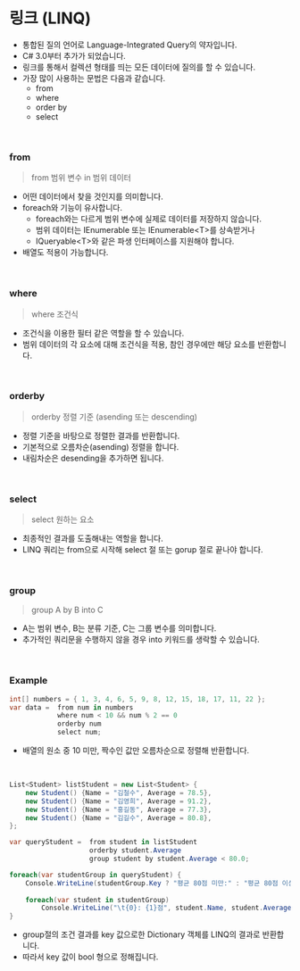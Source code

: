 # 링크 (LINQ)

* 통합된 질의 언어로 Language-Integrated Query의 약자입니다.
* C# 3.0부터 추가가 되었습니다.
* 링크를 통해서 컬렉션 형태를 띄는 모든 데이터에 질의를 할 수 있습니다.
* 가장 많이 사용하는 문법은 다음과 같습니다.
  * from
  * where
  * order by
  * select

<br>

###  from

> from 범위 변수 in 범위 데이터

* 어떤 데이터에서 찾을 것인지를 의미합니다.
* foreach와 기능이 유사합니다.
  * foreach와는 다르게 범위 변수에 실제로 데이터를 저장하지 않습니다.
  * 범위 데이터는 IEnumerable 또는 IEnumerable\<T>를 상속받거나
  * IQueryable\<T>와 같은 파생 인터페이스를 지원해야 합니다.
* 배열도 적용이 가능합니다.

<br>

### where

> where 조건식

* 조건식을 이용한 필터 같은 역할을 할 수 있습니다.
* 범위 데이터의 각 요소에 대해 조건식을 적용, 참인 경우에만 해당 요소를 반환합니다.

<br>

### orderby

> orderby 정렬 기준 (asending 또는 descending)

* 정렬 기준을 바탕으로 정렬한 결과를 반환합니다.
* 기본적으로 오름차순(asending) 정렬을 합니다.
* 내림차순은 desending을 추가하면 됩니다.

<br>

### select

> select 원하는 요소

* 최종적인 결과를 도출해내는 역할을 합니다.
* LINQ 쿼리는 from으로 시작해 select 절 또는 gorup 절로 끝나야 합니다.

<br>

### group

> group A by B into C

* A는 범위 변수, B는 분류 기준, C는 그룹 변수를 의미합니다.
* 추가적인 쿼리문을 수행하지 않을 경우 into 키워드를 생락할 수 있습니다.

<br>

### Example

```c#
int[] numbers = { 1, 3, 4, 6, 5, 9, 8, 12, 15, 18, 17, 11, 22 }; 
var data =  from num in numbers 
    	   	where num < 10 && num % 2 == 0 
    	   	orderby num 
    		select num;
```

* 배열의 원소 중 10 미만, 짝수인 값만 오름차순으로 정렬해 반환합니다.

<br>

```c#
List<Student> listStudent = new List<Student> {
    new Student() {Name = "김철수", Average = 78.5},
    new Student() {Name = "김영희", Average = 91.2},
    new Student() {Name = "홍길동", Average = 77.3},
    new Student() {Name = "김길수", Average = 80.8},
};

var queryStudent = 	from student in listStudent
    				orderby student.Average
    				group student by student.Average < 80.0;

foreach(var studentGroup in queryStudent) {
    Console.WriteLine(studentGroup.Key ? "평균 80점 미만:" : "평균 80점 이상:");
    
   	foreach(var student in studentGroup)
        Console.WriteLine("\t{0}: {1}점", student.Name, student.Average);
}
```

* group절의 조건 결과를 key 값으로한 Dictionary 객체를 LINQ의 결과로 반환합니다.
* 따라서 key 값이 bool 형으로 정해집니다.

